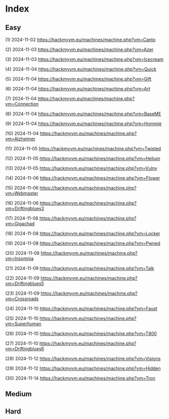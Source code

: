 # Index

## Easy

(1) 2024-11-02 https://hackmyvm.eu/machines/machine.php?vm=Canto

(2) 2024-11-03 https://hackmyvm.eu/machines/machine.php?vm=Azer

(3) 2024-11-03 https://hackmyvm.eu/machines/machine.php?vm=Icecream

(4) 2024-11-04 https://hackmyvm.eu/machines/machine.php?vm=Quick

(5) 2024-11-04 https://hackmyvm.eu/machines/machine.php?vm=Gift

(6) 2024-11-04 https://hackmyvm.eu/machines/machine.php?vm=Art

(7) 2024-11-04 https://hackmyvm.eu/machines/machine.php?vm=Connection

(8) 2024-11-04 https://hackmyvm.eu/machines/machine.php?vm=BaseME

(9) 2024-11-04 https://hackmyvm.eu/machines/machine.php?vm=Hommie

(10) 2024-11-04 https://hackmyvm.eu/machines/machine.php?vm=Alzheimer

(11) 2024-11-05 https://hackmyvm.eu/machines/machine.php?vm=Twisted

(12) 2024-11-05 https://hackmyvm.eu/machines/machine.php?vm=Helium

(13) 2024-11-05 https://hackmyvm.eu/machines/machine.php?vm=Vulny

(14) 2024-11-06 https://hackmyvm.eu/machines/machine.php?vm=Flower

(15) 2024-11-06 https://hackmyvm.eu/machines/machine.php?vm=Webmaster

(16) 2024-11-06 https://hackmyvm.eu/machines/machine.php?vm=Driftingblues3

(17) 2024-11-08 https://hackmyvm.eu/machines/machine.php?vm=Gigachad

(18) 2024-11-08 https://hackmyvm.eu/machines/machine.php?vm=Locker

(19) 2024-11-08 https://hackmyvm.eu/machines/machine.php?vm=Pwned

(20) 2024-11-08 https://hackmyvm.eu/machines/machine.php?vm=Insomnia

(21) 2024-11-09 https://hackmyvm.eu/machines/machine.php?vm=Talk

(22) 2024-11-09 https://hackmyvm.eu/machines/machine.php?vm=Driftingblues5

(23) 2024-11-09 https://hackmyvm.eu/machines/machine.php?vm=Crossroads

(24) 2024-11-10 https://hackmyvm.eu/machines/machine.php?vm=Faust

(25) 2024-11-10 https://hackmyvm.eu/machines/machine.php?vm=Superhuman

(26) 2024-11-10 https://hackmyvm.eu/machines/machine.php?vm=T800

(27) 2024-11-10 https://hackmyvm.eu/machines/machine.php?vm=Driftingblues6

(28) 2024-11-12 https://hackmyvm.eu/machines/machine.php?vm=Visions

(29) 2024-11-12 https://hackmyvm.eu/machines/machine.php?vm=Hidden

(30) 2024-11-14 https://hackmyvm.eu/machines/machine.php?vm=Tron

## Medium

## Hard
